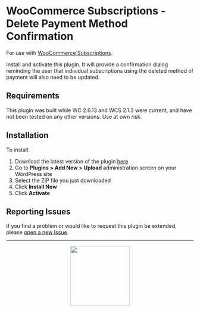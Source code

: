 # WooCommerce Subscriptions - Delete Payment Method Confirmation

 For use with [WooCommerce Subscriptions](https://woocommerce.com/products/woocommerce-subscriptions/).

Install and activate this plugin. It will provide a confirmation dialog reminding the user that individual subscriptions using the deleted method of payment will also need to be updated.

## Requirements

This plugin was built while WC 2.6.13 and WCS 2.1.3 were current, and have not been tested on any other versions. Use at own risk.

## Installation

To install:

1. Download the latest version of the plugin [here](https://github.com/Prospress/woocommerce-subscriptions-delete-payment-method-confirmation/archive/master.zip)
1. Go to **Plugins > Add New > Upload** administration screen on your WordPress site
1. Select the ZIP file you just downloaded
1. Click **Install Now**
1. Click **Activate**

## Reporting Issues

If you find a problem or would like to request this plugin be extended, please [open a new Issue](https://github.com/Prospress/woocommerce-subscriptions-delete-payment-method-confirmation/issues/new).

---

<p align="center">
	<a href="https://prospress.com/">
		<img src="https://cloud.githubusercontent.com/assets/235523/11986380/bb6a0958-a983-11e5-8e9b-b9781d37c64a.png" width="160">
	</a>
</p>
